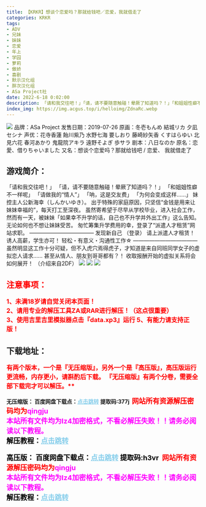 ```yaml
---
title: 【KRKR】想谈个恋爱吗？那就给钱吧／恋爱，我就借走了
categories: KRKR
tags:
- ADV
- 兄妹
- 妹妹
- 恋爱
- 年上
- 学园
- 萝莉
- 傲娇
- 喜剧
- 默示汉化组
- 胖次汉化组
- ASa Project社
date: 2022-6-18 0:02:00
description: 「请和我交往吧！」「请，请不要随意触碰！晕厥了知道吗？！」「和姐姐性癖不一样呢」「请做我的“情人”」「呐，这是交友费」「为何会变成这样……」
index_img: https://img.acgus.top/i/helloimg/ZdnaRc.webp
---
```

![](https://img.acgus.top/i/helloimg/ZdnaRc.webp)
品牌：ASa Project
发售日期：2019-07-26
原画：冬壱もんめ 結城リカ 夕凪セシナ
声优：花寺香蓮 飴川紫乃 水野七海 要しおり 藤崎紗矢香 くすはらゆい 北見六花 春河あかり 鬼龍院アキラ 遠野そよぎ 歩サラ
剧本：八日なのか
原名：恋愛、借りちゃいました
又名：想谈个恋爱吗？那就给钱吧 / 恋爱、 我就借走了

## 游戏简介：
「请和我交往吧！」
「请，请不要随意触碰！晕厥了知道吗？！」
「和姐姐性癖不一样呢」
「请做我的“情人”」
「呐，这是交友费」
「为何会变成这样……」
妹控主人公新海幸（しんかいゆき）。
出于特殊的家庭原因，只坚信“金钱是用来让妹妹幸福的”，每天打工至深夜。
虽然寄希望于尽早从学校毕业，进入社会工作，然而有一天，被妹妹「如果幸不升学的话，自己也不升学并外出工作」这么告知。无论如何也不想让妹妹受苦。
匆忙筹集升学费用的幸，登录了“派遣人才租赁”网站求职。
————————————
发现新自己             （登录）
请上派遣人才租赁！
诱人高薪，学生亦可！
轻松・有意义・沟通性工作☆
————————————
虽然明显这工作十分可疑，但不入虎穴焉得虎子，才知道是来自同班同学女子的虚拟恋人请求……
甚至从情人、朋友到哥哥都有？！
收取报酬开始的虚拟关系将会如何展开！
（介绍来自2DF）
![](https://img.acgus.top/i/helloimg/Zdn1Lq.webp)
![](https://img.acgus.top/i/helloimg/Zdn3Nr.webp)
![](https://img.acgus.top/i/helloimg/ZdnXuT.webp)




## <font color=#FF0000 >注意事项：</font>
<font color=#FF0000 size=3><b>1、未满18岁请自觉关闭本页面！  
2、请用专业的解压工具ZA或RAR进行解压！（这点很重要）           
3、使用吉里吉里模拟器点击『data.xp3』运行
5、有能力请支持正版！</b></font>

## 下载地址：
<font color=#FF0000 size=3><b>有两个版本，一个是『无压缩版』，另外一个是『高压版』，高压版运行更流畅，内存更小，请斟酌后下载。
『无压缩版』有两个分卷，需要全部下载完才可以解压。**</font>

**无压缩版：**
<b>百度网盘下载点：</b><a href="https://pan.baidu.com/s/1XuXMU97lpNYseoNV_to6wA?pwd=377j" style="color: #87CEEB;"><b>点击跳转</b></a> 提取码:377j
<a style="padding: 0" href="https://post.qingju.org/AD/"><img style="max-width:100%" src="https://img.acgus.top/i/2024/07/478f689b8021d8d499ab43d21acf137a.gif" alt=""></a>
<b><font color=#FF0000 size=4>网站所有资源解压密码均为</b></font><b><font color=#FF00FF size=4>qingju</font><font color=#FF0000 ></font></b><br><b><font color=#FF00FF size=4>本站所有文件均为lz4加密格式，不看必解压失败！！请务必阅读以下教程。</b></font><br><b><font color=#000 size=4>解压教程：</b><a href="https://post.qingju.org/tutorial/000/" style="color: #87CEEB;"><b>点击跳转</b></a>

**高压版：**
<b>百度网盘下载点：</b><a href="https://pan.baidu.com/s/1xuaM2-jQj81qgqlvkV1e0w?pwd=h3vr" style="color: #87CEEB;"><b>点击跳转</b></a> 提取码:h3vr
<a style="padding: 0" href="https://post.qingju.org/AD/"><img style="max-width:100%" src="https://img.acgus.top/i/2024/07/478f689b8021d8d499ab43d21acf137a.gif" alt=""></a>
<b><font color=#FF0000 size=4>网站所有资源解压密码均为</b></font><b><font color=#FF00FF size=4>qingju</font><font color=#FF0000 ></font></b><br><b><font color=#FF00FF size=4>本站所有文件均为lz4加密格式，不看必解压失败！！请务必阅读以下教程。</b></font><br><b><font color=#000 size=4>解压教程：</b><a href="https://post.qingju.org/tutorial/000/" style="color: #87CEEB;"><b>点击跳转</b></a>